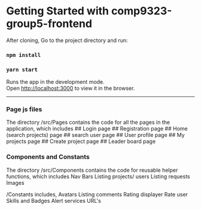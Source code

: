 # Getting Started with comp9323-group5-frontend

After cloning, Go to the project directory and run:

### `npm install`

### `yarn start`

Runs the app in the development mode.\
Open [http://localhost:3000](http://localhost:3000) to view it in the browser.

---

### Page js files

The directory /src/Pages contains the code for all the pages in the application, which includes ## Login page ## Registration page ## Home (search projects) page ## search user page ## User profile page ## My projects page ## Create project page ## Leader board page

### Components and Constants

The directory /src/Components contains the code for reusable helper functions, which includes
Nav Bars
Listing projects/ users
Listing requests
Images

/Constants includes,
Avatars
Listing comments
Rating displayer
Rate user
Skills and Badges
Alert services
URL's

